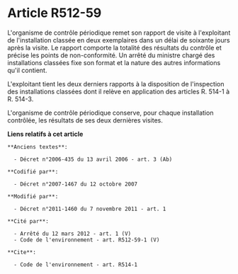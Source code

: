 # Article R512-59

L'organisme de contrôle périodique remet son rapport de visite à l'exploitant de l'installation classée en deux exemplaires
dans un délai de soixante jours après la visite. Le rapport comporte la totalité des résultats du contrôle et précise les
points de non-conformité. Un arrêté du ministre chargé des installations classées fixe son format et la nature des autres
informations qu'il contient. 

L'exploitant tient les deux derniers rapports à la disposition de l'inspection des installations classées dont il relève en
application des articles R. 514-1 à R. 514-3.

L'organisme de contrôle périodique conserve, pour chaque installation contrôlée, les résultats de ses deux dernières visites.

**Liens relatifs à cet article**

	**Anciens textes**:

	  - Décret n°2006-435 du 13 avril 2006 - art. 3 (Ab)

	**Codifié par**:

	  - Décret n°2007-1467 du 12 octobre 2007

	**Modifié par**:

	  - Décret n°2011-1460 du 7 novembre 2011 - art. 1

	**Cité par**:

	  - Arrêté du 12 mars 2012 - art. 1 (V)
	  - Code de l'environnement - art. R512-59-1 (V)

	**Cite**:

	  - Code de l'environnement - art. R514-1
